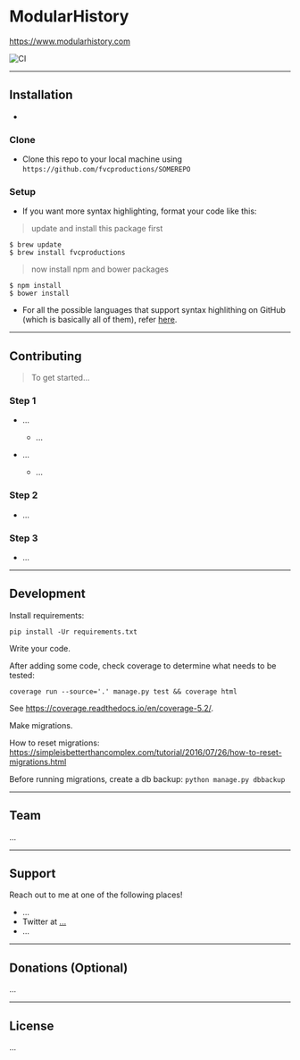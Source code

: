 # ModularHistory

https://www.modularhistory.com

![CI](https://github.com/actions/modularhistory/workflows/CI/badge.svg)

---

## Installation

- 

### Clone

- Clone this repo to your local machine using `https://github.com/fvcproductions/SOMEREPO`

### Setup

- If you want more syntax highlighting, format your code like this:

> update and install this package first

```shell
$ brew update
$ brew install fvcproductions
```

> now install npm and bower packages

```shell
$ npm install
$ bower install
```

- For all the possible languages that support syntax highlithing on GitHub (which is basically all of them), refer <a href="https://github.com/github/linguist/blob/master/lib/linguist/languages.yml" target="_blank">here</a>.

---

## Contributing

> To get started...

### Step 1

- ...
    - ...

- ...
    - ...

### Step 2

- ...

### Step 3

- ...

---

## Development
Install requirements:

```pip install -Ur requirements.txt```

Write your code.

After adding some code, check coverage to determine what needs to be tested:

```coverage run --source='.' manage.py test && coverage html```

See https://coverage.readthedocs.io/en/coverage-5.2/.

Make migrations.

How to reset migrations: 
https://simpleisbetterthancomplex.com/tutorial/2016/07/26/how-to-reset-migrations.html

Before running migrations, create a db backup:
``python manage.py dbbackup``

---

## Team

...

---

## Support

Reach out to me at one of the following places!

- ...
- Twitter at <a href="" target="_blank">...</a>
- ...

---

## Donations (Optional)

...

---

## License

...
